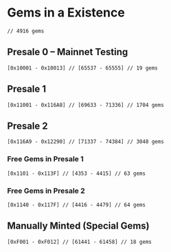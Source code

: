 # Gems in a Existence
`// 4916 gems`

## Presale 0 – Mainnet Testing
`[0x10001 - 0x10013] // [65537 - 65555] // 19 gems`

## Presale 1
`[0x11001 - 0x116A8] // [69633 - 71336] // 1704 gems`

## Presale 2
`[0x116A9 - 0x12290] // [71337 - 74384] // 3048 gems`

### Free Gems in Presale 1
`[0x1101 - 0x113F] // [4353 - 4415] // 63 gems`

### Free Gems in Presale 2
`[0x1140 - 0x117F] // [4416 - 4479] // 64 gems`

## Manually Minted (Special Gems)
`[0xF001 - 0xF012] // [61441 - 61458] // 18 gems`
